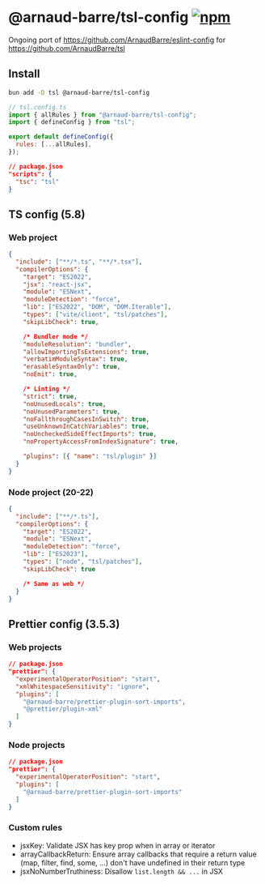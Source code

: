 # @arnaud-barre/tsl-config [![npm](https://img.shields.io/npm/v/@arnaud-barre/tsl-config)](https://www.npmjs.com/package/@arnaud-barre/tsl-config)

Ongoing port of https://github.com/ArnaudBarre/eslint-config for https://github.com/ArnaudBarre/tsl

## Install

```sh
bun add -D tsl @arnaud-barre/tsl-config
```

```js
// tsl.config.ts
import { allRules } from "@arnaud-barre/tsl-config";
import { defineConfig } from "tsl";

export default defineConfig({
  rules: [...allRules],
});
```

```json
// package.json
"scripts": {
  "tsc": "tsl"
}
```

## TS config (5.8)

### Web project

```json
{
  "include": ["**/*.ts", "**/*.tsx"],
  "compilerOptions": {
    "target": "ES2022",
    "jsx": "react-jsx",
    "module": "ESNext",
    "moduleDetection": "force",
    "lib": ["ES2022", "DOM", "DOM.Iterable"],
    "types": ["vite/client", "tsl/patches"],
    "skipLibCheck": true,

    /* Bundler mode */
    "moduleResolution": "bundler",
    "allowImportingTsExtensions": true,
    "verbatimModuleSyntax": true,
    "erasableSyntaxOnly": true,
    "noEmit": true,

    /* Linting */
    "strict": true,
    "noUnusedLocals": true,
    "noUnusedParameters": true,
    "noFallthroughCasesInSwitch": true,
    "useUnknownInCatchVariables": true,
    "noUncheckedSideEffectImports": true,
    "noPropertyAccessFromIndexSignature": true,

    "plugins": [{ "name": "tsl/plugin" }]
  }
}
```

### Node project (20-22)

```json
{
  "include": ["**/*.ts"],
  "compilerOptions": {
    "target": "ES2022",
    "module": "ESNext",
    "moduleDetection": "force",
    "lib": ["ES2023"],
    "types": ["node", "tsl/patches"],
    "skipLibCheck": true

    /* Same as web */
  }
}
```

## Prettier config (3.5.3)

### Web projects

```json
// package.json
"prettier": {
  "experimentalOperatorPosition": "start",
  "xmlWhitespaceSensitivity": "ignore",
  "plugins": [
    "@arnaud-barre/prettier-plugin-sort-imports",
    "@prettier/plugin-xml"
  ]
}
```

### Node projects

```json
// package.json
"prettier": {
  "experimentalOperatorPosition": "start",
  "plugins": [
    "@arnaud-barre/prettier-plugin-sort-imports"
  ]
}
```

### Custom rules

- jsxKey: Validate JSX has key prop when in array or iterator
- arrayCallbackReturn: Ensure array callbacks that require a return value (map, filter, find, some, ...) don't have undefined in their return type
- jsxNoNumberTruthiness: Disallow `list.length && ...` in JSX
